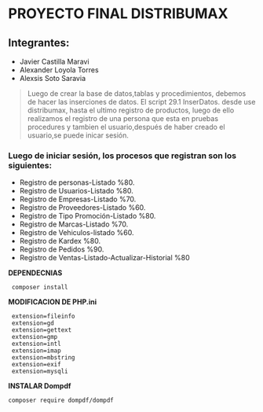 # **PROYECTO FINAL DISTRIBUMAX**

## Integrantes:

- Javier Castilla Maravi
- Alexander Loyola Torres
- Alexsis Soto Saravia


> Luego de crear la base de datos,tablas y procedimientos, debemos de hacer las inserciones de datos.
>El script 29.1 InserDatos.
>desde use distribumax, hasta el ultimo registro de productos, luego de ello realizamos el registro de una persona que esta en pruebas procedures y tambien el usuario,después de haber creado el usuario,se puede inicar sesión. 

### Luego de iniciar sesión, los procesos que registran son los siguientes:
- Registro de personas-Listado %80.
- Registro de Usuarios-Listado %80. 
- Registro de Empresas-Listado %70.
- Registro de Proveedores-Listado %60.
- Registro de Tipo Promoción-Listado %80.
- Registro de Marcas-Listado %70.
- Registro de Vehiculos-listado %60.
- Registro de Kardex %80.
- Registro de Pedidos %90.
- Registro de Ventas-Listado-Actualizar-Historial %80


**DEPENDECNIAS**
```
 composer install
```

**MODIFICACION DE PHP.ini**
 ```
  extension=fileinfo
  extension=gd
  extension=gettext
  extension=gmp
  extension=intl
  extension=imap
  extension=mbstring
  extension=exif
  extension=mysqli
```

**INSTALAR Dompdf**
 ```
 composer require dompdf/dompdf
```